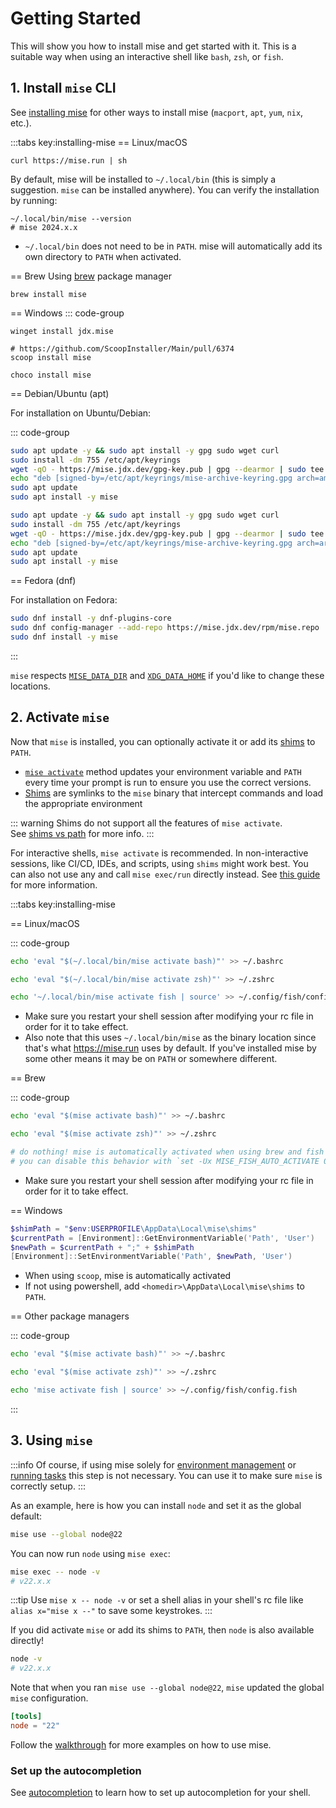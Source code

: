 # Getting Started

This will show you how to install mise and get started with it. This is a suitable way when using an interactive shell like `bash`, `zsh`, or `fish`.

## 1. Install `mise` CLI

See [installing mise](/installing-mise) for other ways to install mise (`macport`, `apt`, `yum`, `nix`, etc.).

:::tabs key:installing-mise
== Linux/macOS

```shell
curl https://mise.run | sh
```

By default, mise will be installed to `~/.local/bin` (this is simply a suggestion. `mise` can be installed anywhere).
You can verify the installation by running:

```shell
~/.local/bin/mise --version
# mise 2024.x.x
```

- `~/.local/bin` does not need to be in `PATH`. mise will automatically add its own directory to `PATH`
  when activated.

== Brew
Using [brew](https://brew.sh/) package manager

```shell
brew install mise
```

== Windows
::: code-group

```shell [winget]
winget install jdx.mise
```

```shell [scoop]
# https://github.com/ScoopInstaller/Main/pull/6374
scoop install mise
```

```shell [chocolatey]
choco install mise
```

== Debian/Ubuntu (apt)

For installation on Ubuntu/Debian:

::: code-group

```sh [amd64]
sudo apt update -y && sudo apt install -y gpg sudo wget curl
sudo install -dm 755 /etc/apt/keyrings
wget -qO - https://mise.jdx.dev/gpg-key.pub | gpg --dearmor | sudo tee /etc/apt/keyrings/mise-archive-keyring.gpg 1> /dev/null
echo "deb [signed-by=/etc/apt/keyrings/mise-archive-keyring.gpg arch=amd64] https://mise.jdx.dev/deb stable main" | sudo tee /etc/apt/sources.list.d/mise.list
sudo apt update
sudo apt install -y mise
```

```sh [arm64]
sudo apt update -y && sudo apt install -y gpg sudo wget curl
sudo install -dm 755 /etc/apt/keyrings
wget -qO - https://mise.jdx.dev/gpg-key.pub | gpg --dearmor | sudo tee /etc/apt/keyrings/mise-archive-keyring.gpg 1> /dev/null
echo "deb [signed-by=/etc/apt/keyrings/mise-archive-keyring.gpg arch=arm64] https://mise.jdx.dev/deb stable main" | sudo tee /etc/apt/sources.list.d/mise.list
sudo apt update
sudo apt install -y mise
```

== Fedora (dnf)

For installation on Fedora:

```sh
sudo dnf install -y dnf-plugins-core
sudo dnf config-manager --add-repo https://mise.jdx.dev/rpm/mise.repo
sudo dnf install -y mise
```

:::

`mise` respects [`MISE_DATA_DIR`](/configuration) and [`XDG_DATA_HOME`](/configuration) if you'd like
to change these locations.

## 2. Activate `mise`

Now that `mise` is installed, you can optionally activate it or add its [shims](dev-tools/shims.md) to `PATH`.

- [`mise activate`](/cli/activate) method updates your environment variable and `PATH` every time your prompt is run to ensure you use the correct versions.
- [Shims](dev-tools/shims.md) are symlinks to the `mise` binary that intercept commands and load the appropriate environment

::: warning
Shims do not support all the features of `mise activate`.<br>
See [shims vs path](/dev-tools/shims.html#shims-vs-path) for more info.
:::

For interactive shells, `mise activate` is recommended. In non-interactive sessions, like CI/CD, IDEs, and scripts, using `shims` might work best. You can also not use any and call `mise exec/run` directly instead.
See [this guide](dev-tools/shims.md) for more information.

:::tabs key:installing-mise

== Linux/macOS

::: code-group

```sh [bash]
echo 'eval "$(~/.local/bin/mise activate bash)"' >> ~/.bashrc
```

```sh [zsh]
echo 'eval "$(~/.local/bin/mise activate zsh)"' >> ~/.zshrc
```

```sh [fish]
echo '~/.local/bin/mise activate fish | source' >> ~/.config/fish/config.fish
```

- Make sure you restart your shell session after modifying your rc file in order for it to take
  effect.
- Also note that
  this uses `~/.local/bin/mise` as the binary location since that's what <https://mise.run> uses by
  default. If you've
  installed mise by some other means it may be on `PATH` or somewhere different.

== Brew

::: code-group

```sh [bash]
echo 'eval "$(mise activate bash)"' >> ~/.bashrc
```

```sh [zsh]
echo 'eval "$(mise activate zsh)"' >> ~/.zshrc
```

```sh [fish]
# do nothing! mise is automatically activated when using brew and fish
# you can disable this behavior with `set -Ux MISE_FISH_AUTO_ACTIVATE 0`
```

- Make sure you restart your shell session after modifying your rc file in order for it to take effect.

== Windows

```powershell [powershell]
$shimPath = "$env:USERPROFILE\AppData\Local\mise\shims"
$currentPath = [Environment]::GetEnvironmentVariable('Path', 'User')
$newPath = $currentPath + ";" + $shimPath
[Environment]::SetEnvironmentVariable('Path', $newPath, 'User')
```

- When using `scoop`, mise is automatically activated
- If not using powershell, add `<homedir>\AppData\Local\mise\shims` to `PATH`.

== Other package managers

::: code-group

```sh [bash]
echo 'eval "$(mise activate bash)"' >> ~/.bashrc
```

```sh [zsh]
echo 'eval "$(mise activate zsh)"' >> ~/.zshrc
```

```sh [fish]
echo 'mise activate fish | source' >> ~/.config/fish/config.fish
```

:::

## 3. Using `mise`

:::info
Of course, if using mise solely for [environment management](/environments/)
or [running tasks](/tasks/)
this step is not necessary. You can use it to make sure `mise` is correctly setup.
:::

As an example, here is how you can install `node` and set it as the global default:

```sh
mise use --global node@22
```

You can now run `node` using `mise exec`:

```sh
mise exec -- node -v
# v22.x.x
```

:::tip
Use `mise x -- node -v` or set a shell alias in your shell's rc file like `alias x="mise x --"` to
save some keystrokes.
:::

If you did activate `mise` or add its shims to `PATH`, then `node` is also available directly!

```sh
node -v
# v22.x.x
```

Note that when you ran `mise use --global node@22`, `mise` updated the global `mise` configuration.

```toml [~/.config/mise/config.toml]
[tools]
node = "22"
```

Follow the [walkthrough](/walkthrough) for more examples on how to use mise.

### Set up the autocompletion

See [autocompletion](/installing-mise.html#autocompletion) to learn how to set up autocompletion for your shell.
